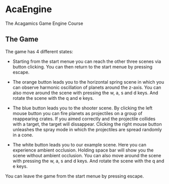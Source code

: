 # AcaEngine
The Acagamics Game Engine Course

## The Game

The game has 4 different states:
 - Starting from the start menue you can reach the other three scenes via button clicking. You can then return to the start menue by pressing escape.
  
 - The orange button leads you to the horizontal spring scene in which you can observe harmonic oscillation of planets around the z-axis. You can also move around the scene with pressing the w, a, s and d keys. And rotate the scene with the q and e keys.
  
 - The blue button leads you to the shooter scene. By clicking the left mouse button you can fire planets as projectiles on a group of reappearing crates. If you aimed correctly and the projectile collides with a target, the target will dissappear. Clicking the right mouse button unleashes the spray mode in which the projectiles are spread randomly in a cone. 
  
 - The white button leads you to our example scene. Here you can experience ambient occlusion. Holding space bar will show you the scene without ambient occlusion. You can also move around the scene with pressing the w, a, s and d keys. And rotate the scene with the q and e keys.

You can leave the game from the start menue by pressing escape.
